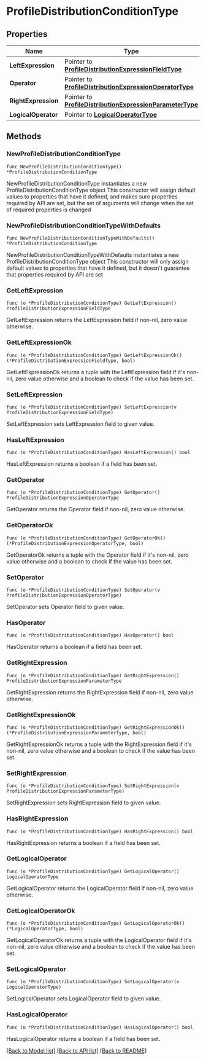 # ProfileDistributionConditionType

## Properties

Name | Type | Description | Notes
------------ | ------------- | ------------- | -------------
**LeftExpression** | Pointer to [**ProfileDistributionExpressionFieldType**](ProfileDistributionExpressionFieldType.md) |  | [optional] 
**Operator** | Pointer to [**ProfileDistributionExpressionOperatorType**](ProfileDistributionExpressionOperatorType.md) |  | [optional] 
**RightExpression** | Pointer to [**ProfileDistributionExpressionParameterType**](ProfileDistributionExpressionParameterType.md) |  | [optional] 
**LogicalOperator** | Pointer to [**LogicalOperatorType**](LogicalOperatorType.md) |  | [optional] 

## Methods

### NewProfileDistributionConditionType

`func NewProfileDistributionConditionType() *ProfileDistributionConditionType`

NewProfileDistributionConditionType instantiates a new ProfileDistributionConditionType object
This constructor will assign default values to properties that have it defined,
and makes sure properties required by API are set, but the set of arguments
will change when the set of required properties is changed

### NewProfileDistributionConditionTypeWithDefaults

`func NewProfileDistributionConditionTypeWithDefaults() *ProfileDistributionConditionType`

NewProfileDistributionConditionTypeWithDefaults instantiates a new ProfileDistributionConditionType object
This constructor will only assign default values to properties that have it defined,
but it doesn't guarantee that properties required by API are set

### GetLeftExpression

`func (o *ProfileDistributionConditionType) GetLeftExpression() ProfileDistributionExpressionFieldType`

GetLeftExpression returns the LeftExpression field if non-nil, zero value otherwise.

### GetLeftExpressionOk

`func (o *ProfileDistributionConditionType) GetLeftExpressionOk() (*ProfileDistributionExpressionFieldType, bool)`

GetLeftExpressionOk returns a tuple with the LeftExpression field if it's non-nil, zero value otherwise
and a boolean to check if the value has been set.

### SetLeftExpression

`func (o *ProfileDistributionConditionType) SetLeftExpression(v ProfileDistributionExpressionFieldType)`

SetLeftExpression sets LeftExpression field to given value.

### HasLeftExpression

`func (o *ProfileDistributionConditionType) HasLeftExpression() bool`

HasLeftExpression returns a boolean if a field has been set.

### GetOperator

`func (o *ProfileDistributionConditionType) GetOperator() ProfileDistributionExpressionOperatorType`

GetOperator returns the Operator field if non-nil, zero value otherwise.

### GetOperatorOk

`func (o *ProfileDistributionConditionType) GetOperatorOk() (*ProfileDistributionExpressionOperatorType, bool)`

GetOperatorOk returns a tuple with the Operator field if it's non-nil, zero value otherwise
and a boolean to check if the value has been set.

### SetOperator

`func (o *ProfileDistributionConditionType) SetOperator(v ProfileDistributionExpressionOperatorType)`

SetOperator sets Operator field to given value.

### HasOperator

`func (o *ProfileDistributionConditionType) HasOperator() bool`

HasOperator returns a boolean if a field has been set.

### GetRightExpression

`func (o *ProfileDistributionConditionType) GetRightExpression() ProfileDistributionExpressionParameterType`

GetRightExpression returns the RightExpression field if non-nil, zero value otherwise.

### GetRightExpressionOk

`func (o *ProfileDistributionConditionType) GetRightExpressionOk() (*ProfileDistributionExpressionParameterType, bool)`

GetRightExpressionOk returns a tuple with the RightExpression field if it's non-nil, zero value otherwise
and a boolean to check if the value has been set.

### SetRightExpression

`func (o *ProfileDistributionConditionType) SetRightExpression(v ProfileDistributionExpressionParameterType)`

SetRightExpression sets RightExpression field to given value.

### HasRightExpression

`func (o *ProfileDistributionConditionType) HasRightExpression() bool`

HasRightExpression returns a boolean if a field has been set.

### GetLogicalOperator

`func (o *ProfileDistributionConditionType) GetLogicalOperator() LogicalOperatorType`

GetLogicalOperator returns the LogicalOperator field if non-nil, zero value otherwise.

### GetLogicalOperatorOk

`func (o *ProfileDistributionConditionType) GetLogicalOperatorOk() (*LogicalOperatorType, bool)`

GetLogicalOperatorOk returns a tuple with the LogicalOperator field if it's non-nil, zero value otherwise
and a boolean to check if the value has been set.

### SetLogicalOperator

`func (o *ProfileDistributionConditionType) SetLogicalOperator(v LogicalOperatorType)`

SetLogicalOperator sets LogicalOperator field to given value.

### HasLogicalOperator

`func (o *ProfileDistributionConditionType) HasLogicalOperator() bool`

HasLogicalOperator returns a boolean if a field has been set.


[[Back to Model list]](../README.md#documentation-for-models) [[Back to API list]](../README.md#documentation-for-api-endpoints) [[Back to README]](../README.md)


